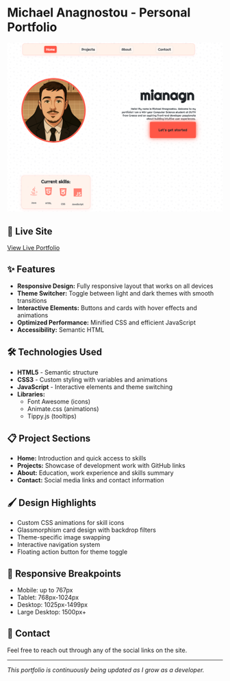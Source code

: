 # Michael Anagnostou - Personal Portfolio

![Portfolio Preview](images/PortfolioLightMode.png)

## 🚀 Live Site
[View Live Portfolio](https://mianagn.github.io)

## ✨ Features

- **Responsive Design:** Fully responsive layout that works on all devices
- **Theme Switcher:** Toggle between light and dark themes with smooth transitions
- **Interactive Elements:** Buttons and cards with hover effects and animations
- **Optimized Performance:** Minified CSS and efficient JavaScript
- **Accessibility:** Semantic HTML

## 🛠️ Technologies Used

- **HTML5** - Semantic structure
- **CSS3** - Custom styling with variables and animations
- **JavaScript** - Interactive elements and theme switching
- **Libraries:**
  - Font Awesome (icons)
  - Animate.css (animations)
  - Tippy.js (tooltips)

## 📋 Project Sections

- **Home:** Introduction and quick access to skills
- **Projects:** Showcase of development work with GitHub links
- **About:** Education, work experience and skills summary
- **Contact:** Social media links and contact information

## 🖌️ Design Highlights

- Custom CSS animations for skill icons
- Glassmorphism card design with backdrop filters
- Theme-specific image swapping
- Interactive navigation system
- Floating action button for theme toggle

## 📱 Responsive Breakpoints

- Mobile: up to 767px
- Tablet: 768px-1024px
- Desktop: 1025px-1499px
- Large Desktop: 1500px+

## 📧 Contact

Feel free to reach out through any of the social links on the site.

---

*This portfolio is continuously being updated as I grow as a developer.*
